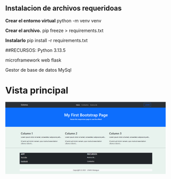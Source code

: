 ## Instalacion de archivos requeridoas

**Crear el entorno virtual**
python -m venv venv

**Crear el archivo.**
pip freeze > requirements.txt

**Instalarlo**
pip install -r requirements.txt

##RECURSOS:
Python 3.13.5

microframework web
flask

Gestor de base de datos
MySql
# Vista principal
![alt text](image.png)